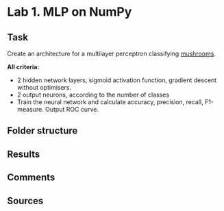 # Lab 1. MLP on NumPy

## Task
Create an architecture for a multilayer perсeptron classifying [mushrooms](https://archive.ics.uci.edu/ml/datasets/Mushroom).

**All criteria:**
* 2 hidden network layers, sigmoid activation function, gradient descent without optimisers.
* 2 output neurons, according to the number of classes
* Train the neural network and calculate accuracy, precision, recall, F1-measure. Output ROC curve.

## Folder structure

## Results

## Comments

## Sources
